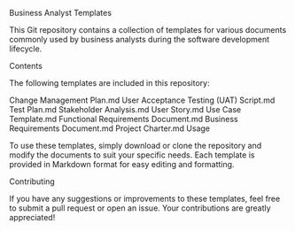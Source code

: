 Business Analyst Templates

This Git repository contains a collection of templates for various documents commonly used by business analysts during the software development lifecycle.

Contents

The following templates are included in this repository:

Change Management Plan.md
User Acceptance Testing (UAT) Script.md
Test Plan.md
Stakeholder Analysis.md
User Story.md
Use Case Template.md
Functional Requirements Document.md
Business Requirements Document.md
Project Charter.md
Usage

To use these templates, simply download or clone the repository and modify the documents to suit your specific needs. Each template is provided in Markdown format for easy editing and formatting.

Contributing

If you have any suggestions or improvements to these templates, feel free to submit a pull request or open an issue. Your contributions are greatly appreciated!
